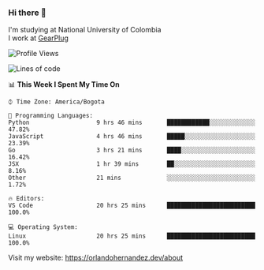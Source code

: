 ### Hi there 👋


<!--**AR4Z/AR4Z** is a ✨ _special_ ✨ repository because its `README.md` (this file) appears on your GitHub profile.

Here are some ideas to get you started:-->
I'm studying at National University of Colombia
<br>
I work at <a href="https://gearplug.io/en/">GearPlug</a>
<br>

<!--START_SECTION:waka-->
![Profile Views](http://img.shields.io/badge/Profile%20Views-0-blue)

![Lines of code](https://img.shields.io/badge/From%20Hello%20World%20I%27ve%20Written-18.7%20million%20lines%20of%20code-blue)

📊 **This Week I Spent My Time On** 

```text
⌚︎ Time Zone: America/Bogota

💬 Programming Languages: 
Python                   9 hrs 46 mins       ████████████░░░░░░░░░░░░░   47.82% 
JavaScript               4 hrs 46 mins       █████░░░░░░░░░░░░░░░░░░░░   23.39% 
Go                       3 hrs 21 mins       ████░░░░░░░░░░░░░░░░░░░░░   16.42% 
JSX                      1 hr 39 mins        ██░░░░░░░░░░░░░░░░░░░░░░░   8.16% 
Other                    21 mins             ░░░░░░░░░░░░░░░░░░░░░░░░░   1.72%

🔥 Editors: 
VS Code                  20 hrs 25 mins      █████████████████████████   100.0%

💻 Operating System: 
Linux                    20 hrs 25 mins      █████████████████████████   100.0%

```


<!--END_SECTION:waka-->


Visit my website: https://orlandohernandez.dev/about

